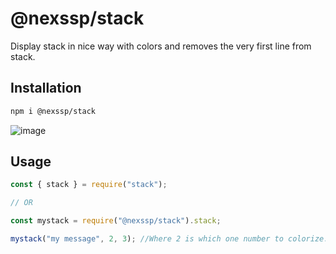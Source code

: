 # @nexssp/stack

Display stack in nice way with colors and removes the very first line from stack.

## Installation

```sh
npm i @nexssp/stack
```

![image](https://user-images.githubusercontent.com/8799218/116674813-65599600-a9a5-11eb-933f-405494431e0f.png)

## Usage

```js
const { stack } = require("stack");

// OR

const mystack = require("@nexssp/stack").stack;

mystack("my message", 2, 3); //Where 2 is which one number to colorize. Default is 1. 3 is cut line from the top, so it will cut 3 lines.
```
